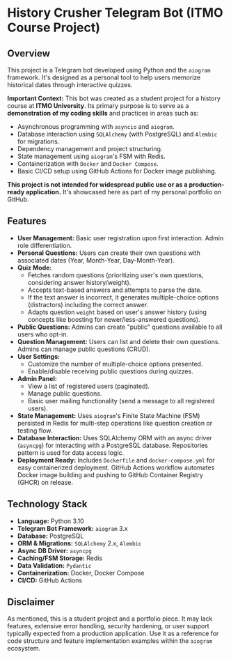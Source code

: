 # History Crusher Telegram Bot (ITMO Course Project)

## Overview

This project is a Telegram bot developed using Python and the `aiogram` framework. It's designed as a personal tool to help users memorize historical dates through interactive quizzes.

**Important Context:** This bot was created as a student project for a history course at **ITMO University**. Its primary purpose is to serve as a **demonstration of my coding skills** and practices in areas such as:

*   Asynchronous programming with `asyncio` and `aiogram`.
*   Database interaction using `SQLAlchemy` (with PostgreSQL) and `Alembic` for migrations.
*   Dependency management and project structuring.
*   State management using `aiogram`'s FSM with Redis.
*   Containerization with `Docker` and `Docker Compose`.
*   Basic CI/CD setup using GitHub Actions for Docker image publishing.

**This project is not intended for widespread public use or as a production-ready application.** It's showcased here as part of my personal portfolio on GitHub.

## Features

*   **User Management:** Basic user registration upon first interaction. Admin role differentiation.
*   **Personal Questions:** Users can create their own questions with associated dates (Year, Month-Year, Day-Month-Year).
*   **Quiz Mode:**
    *   Fetches random questions (prioritizing user's own questions, considering answer history/weight).
    *   Accepts text-based answers and attempts to parse the date.
    *   If the text answer is incorrect, it generates multiple-choice options (distractors) including the correct answer.
    *   Adapts question `weight` based on user's answer history (using concepts like boosting for newer/less-answered questions).
*   **Public Questions:** Admins can create "public" questions available to all users who opt-in.
*   **Question Management:** Users can list and delete their own questions. Admins can manage public questions (CRUD).
*   **User Settings:**
    *   Customize the number of multiple-choice options presented.
    *   Enable/disable receiving public questions during quizzes.
*   **Admin Panel:**
    *   View a list of registered users (paginated).
    *   Manage public questions.
    *   Basic user mailing functionality (send a message to all registered users).
*   **State Management:** Uses `aiogram`'s Finite State Machine (FSM) persisted in Redis for multi-step operations like question creation or testing flow.
*   **Database Interaction:** Uses SQLAlchemy ORM with an async driver (`asyncpg`) for interacting with a PostgreSQL database. Repositories pattern is used for data access logic.
*   **Deployment Ready:** Includes `Dockerfile` and `docker-compose.yml` for easy containerized deployment. GitHub Actions workflow automates Docker image building and pushing to GitHub Container Registry (GHCR) on release.

## Technology Stack

*   **Language:** Python 3.10
*   **Telegram Bot Framework:** `aiogram` 3.x
*   **Database:** PostgreSQL
*   **ORM & Migrations:** `SQLAlchemy` 2.x, `Alembic`
*   **Async DB Driver:** `asyncpg`
*   **Caching/FSM Storage:** Redis
*   **Data Validation:** `Pydantic`
*   **Containerization:** Docker, Docker Compose
*   **CI/CD:** GitHub Actions

## Disclaimer

As mentioned, this is a student project and a portfolio piece. It may lack features, extensive error handling, security hardening, or user support typically expected from a production application. Use it as a reference for code structure and feature implementation examples within the `aiogram` ecosystem.
